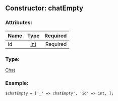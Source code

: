 ## Constructor: chatEmpty  

### Attributes:

| Name     |    Type       | Required |
|----------|:-------------:|---------:|
|id|[int](../types/int.md) | Required|
### Type: 

[Chat](../types/Chat.md)
### Example:

```
$chatEmpty = ['_' => chatEmpty', 'id' => int, ];
```